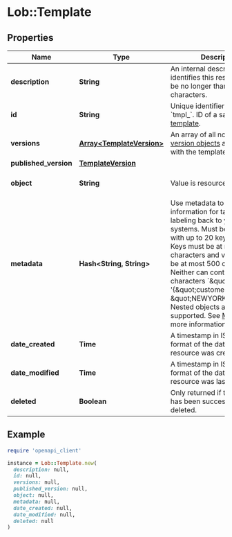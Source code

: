 # Lob::Template

## Properties

| Name | Type | Description | Notes |
| ---- | ---- | ----------- | ----- |
| **description** | **String** | An internal description that identifies this resource. Must be no longer than 255 characters.  | [optional] |
| **id** | **String** | Unique identifier prefixed with &#x60;tmpl_&#x60;. ID of a saved [HTML template](#section/HTML-Templates). |  |
| **versions** | [**Array&lt;TemplateVersion&gt;**](TemplateVersion.md) | An array of all non-deleted [version objects](#tag/Template-Versions) associated with the template. |  |
| **published_version** | [**TemplateVersion**](TemplateVersion.md) |  |  |
| **object** | **String** | Value is resource type. | [optional][default to &#39;template&#39;] |
| **metadata** | **Hash&lt;String, String&gt;** | Use metadata to store custom information for tagging and labeling back to your internal systems. Must be an object with up to 20 key-value pairs. Keys must be at most 40 characters and values must be at most 500 characters. Neither can contain the characters &#x60;\&quot;&#x60; and &#x60;\\&#x60;. i.e. &#39;{\&quot;customer_id\&quot; : \&quot;NEWYORK2015\&quot;}&#39; Nested objects are not supported.  See [Metadata](#section/Metadata) for more information. | [optional] |
| **date_created** | **Time** | A timestamp in ISO 8601 format of the date the resource was created. | [optional] |
| **date_modified** | **Time** | A timestamp in ISO 8601 format of the date the resource was last modified. | [optional] |
| **deleted** | **Boolean** | Only returned if the resource has been successfully deleted. | [optional] |

## Example

```ruby
require 'openapi_client'

instance = Lob::Template.new(
  description: null,
  id: null,
  versions: null,
  published_version: null,
  object: null,
  metadata: null,
  date_created: null,
  date_modified: null,
  deleted: null
)
```

